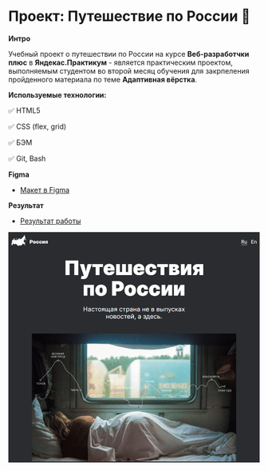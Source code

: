 # Проект: Путешествие по России :station:

**Интро**

Учебный проект о путешествии по России на курсе **Веб-разработчки плюс** в **Яндекас.Практикум** - является практическим проектом, выполняемым студентом во второй месяц обучения для закрпеления пройденного материала по теме **Адаптивная вёрстка**.

**Используемые технологии:**

:white_check_mark: HTML5

:white_check_mark: CSS (flex, grid)

:white_check_mark: БЭМ

:white_check_mark: Git, Bash

**Figma**

* [Макет в Figma](https://www.figma.com/file/5S2WSbEFL6awjVWJ0NWL8Q/Sprint-3_-Russia-_-desktop-mobile?node-id=28503%3A0)

**Результат**

* [Результат работы](https://alekseizaitsevweb.github.io/russian-travel/index.html)

![Путешествие по России](https://github.com/AlekseiZaitsevWeb/russian-travel/blob/master/readme.png "Путешествие по России")
